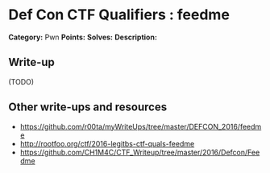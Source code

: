 # Def Con CTF Qualifiers : feedme

**Category:** Pwn
**Points:**
**Solves:**
**Description:**



## Write-up

(TODO)

## Other write-ups and resources

* https://github.com/r00ta/myWriteUps/tree/master/DEFCON_2016/feedme
* http://rootfoo.org/ctf/2016-legitbs-ctf-quals-feedme
* https://github.com/CH1M4C/CTF_Writeup/tree/master/2016/Defcon/Feedme
